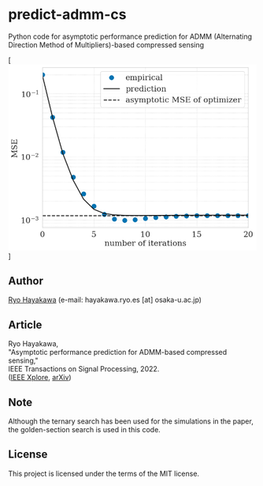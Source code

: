 # predict-admm-cs

Python code for asymptotic performance prediction for ADMM (Alternating Direction Method of Multipliers)-based compressed sensing

[![figure](./code/figure/example_MSE_vs_iteration.png)]

## Author

[Ryo Hayakawa](https://rhayakawa.github.io/index-e.html) (e-mail: hayakawa.ryo.es [at] osaka-u.ac.jp)

## Article

Ryo Hayakawa,  
"Asymptotic performance prediction for ADMM-based compressed sensing,"  
IEEE Transactions on Signal Processing, 2022.  
([IEEE Xplore](https://ieeexplore.ieee.org/document/9932009), [arXiv](https://arxiv.org/abs/2009.08545))

## Note

Although the ternary search has been used for the simulations in the paper, the golden-section search is used in this code.

## License

This project is licensed under the terms of the MIT license.
